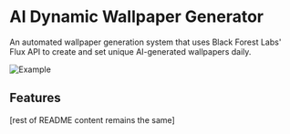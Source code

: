 ﻿# AI Dynamic Wallpaper Generator

An automated wallpaper generation system that uses Black Forest Labs' Flux API to create and set unique AI-generated wallpapers daily.

![Example](https://raw.githubusercontent.com/tony-42069/ai-dynamic-wallpaper/main/images/example_wallpaper.png)

## Features
[rest of README content remains the same]
